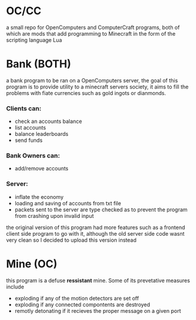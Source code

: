 # OC/CC
a small repo for OpenComputers and ComputerCraft programs, both of which are mods that add programming to Minecraft in the form of the scripting language Lua

# Bank (BOTH)
a bank program to be ran on a OpenComputers server, the goal of this program is to provide utility to a minecraft servers society, it aims to fill the problems with fiate currencies such as gold ingots or dianmonds.

### Clients can:
* check an accounts balance
* list accounts
* balance leaderboards
* send funds

### Bank Owners can:
* add/remove accounts

### Server:
* inflate the economy
* loading and saving of accounts from txt file
* packets sent to the server are type checked as to prevent the program from crashing upon invalid input

the original version of this program had more features such as a frontend client side program to go with it, although the old server side code wasnt very clean so I decided to upload this version instead

# Mine (OC)
this program is a defuse **ressistant** mine. Some of its prevetative measures include
* exploding if any of the motion detectors are set off
* exploding if any connected compontents are destroyed
* remotly detonating if it recieves the proper message on a given port
